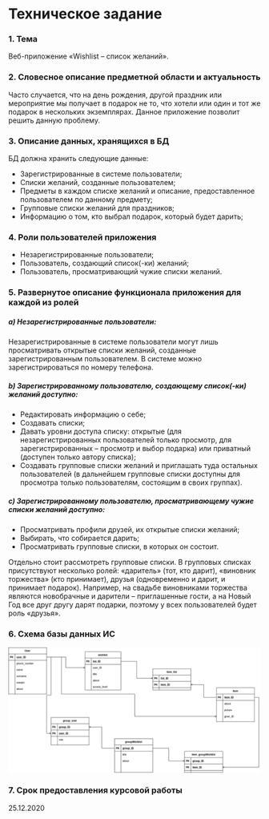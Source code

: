 # Техническое задание
### 1. Тема
Веб-приложение «Wishlist – список желаний».

### 2. Словесное описание предметной области и актуальность
    
Часто случается, что на день рождения, другой праздник или мероприятие мы получает в подарок не то,
что хотели или один и тот же подарок в нескольких экземплярах. Данное приложение позволит решить данную проблему.

### 3. Описание данных, хранящихся в БД
БД должна хранить следующие данные:
* Зарегистрированные в системе пользователи;
* Списки желаний, созданные пользователем; 
* Предметы в каждом списке желаний и описание, предоставленное пользователем по данному предмету;
* Групповые списки желаний для праздников;
* Информацию о том, кто выбрал подарок, который будет дарить;


### 4. Роли пользователей приложения

* Незарегистрированные пользователи;
* Пользователь, создающий список(-ки) желаний;
* Пользователь, просматривающий чужие списки желаний.

### 5. Развернутое описание функционала приложения для каждой из ролей
##### a)	Незарегистрированные пользователи:
Незарегистрированные в системе пользователи могут лишь просматривать открытые списки желаний, созданные зарегистрированным пользователем. В системе можно зарегистрироваться по номеру телефона.

##### b)	Зарегистрированному пользователю, создающему список(-ки) желаний доступно:
* Редактировать информацию о себе;
* Создавать списки;
* Давать уровни доступа списку: открытые (для незарегистрированных пользователей только просмотр, для зарегистрированных – просмотр и выбор подарка) или приватный (доступен только автору списка);
* Создавать групповые списки желаний и приглашать туда остальных пользователей (в дальнейшем групповые списки доступны для просмотра только пользователям, состоящим в своих группах).

##### c)	Зарегистрированному пользователю, просматривающему чужие списки желаний доступно:
* Просматривать профили друзей, их открытые списки желаний;
* Выбирать, что собирается дарить;
* Просматривать групповые списки, в которых он состоит.

Отдельно стоит рассмотреть групповые списки.
В групповых списках присутствуют несколько ролей: «даритель» (тот, кто дарит), 
«виновник торжества» (кто принимает), друзья (одновременно и дарит, и принимает подарок). 
Например, на свадьбе виновниками торжества являются новобрачные и дарители – приглашенные гости, 
а на Новый Год все друг другу дарят подарки, поэтому у всех пользователей будет роль «друзья».

### 6. Схема базы данных ИС
![](DB_wishlist.png)

### 7. Срок предоставления курсовой работы
25.12.2020
